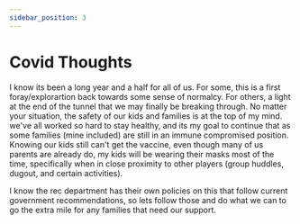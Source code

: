 ```yaml
---
sidebar_position: 3
---
```


# Covid Thoughts

I know its been a long year and a half for all of us.  For some, this is a first foray/explorartion back towards some sense of normalcy.  For others, a light at the end of the tunnel that we may finally be breaking through.  No matter your situation, the safety of our kids and families is at the top of my mind.  we've all worked so hard to stay healthy, and its my goal to continue that as some families (mine included) are still in an immune compromised position.  Knowing our kids still can't get the vaccine, even though many of us parents are already do, my kids will be wearing their masks most of the time, specifically when in close proximity to other players (group huddles, dugout, and certain activities).

I know the rec department has their own policies on this that follow current government recommendations, so lets follow those and do what we can to go the extra mile for any families that need our support.
